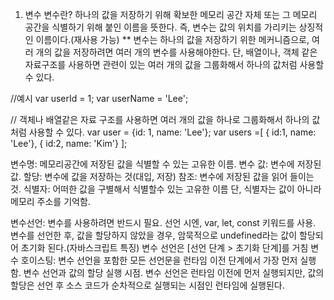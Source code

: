 1. 변수
변수란?
하나의 값을 저장하기 위해 확보한 메모리 공간 자체 또는 그 메모리 공간을 식별하기 위해 붙인 이름을 뜻한다.
즉, 변수는 값의 위치를 가리키는 상징적인 이름이다.(재사용 가능)
** 변수는 하나의 값을 저장하기 위한 메커니즘으로, 여러 개의 값을 저장하려면 여러 개의 변수를 사용해야한다.
단, 배열이나, 객체 같은 자료구조를 사용하면 관련이 있는 여러 개의 값을 그룹화해서 하나의 값처럼 사용할 수 있다.

//예시
var userId = 1;
var userName = 'Lee';

// 객체나 배열같은 자료 구조를 사용하면 여러 개의 값을 하나로 그룹화해서 하나의 값처럼 사용할 수 있다.
var user = {id: 1, name: 'Lee'};
var users =[
    { id:1, name: 'Lee'},
    { id:2, name: 'Kim'}
];

변수명: 메모리공간에 저장된 값을 식별할 수 있는 고유한 이름.
변수 값: 변수에 저장된 값.
할당: 변수에 값을 저장하는 것(대입, 저장)
참조: 변수에 저장된 값을 읽어 들이는 것.
식별자: 어떠한 값을 구별해서 식별할수 있는 고유한 이름
단, 식별자는 값이 아니라 메모리 주소를 기억함.

변수선언: 변수를 사용하려면 반드시 필요.
선언 시엔, var, let, const 키워드를 사용.
변수를 선언한 후, 값을 할당하지 않았을 경우, 암묵적으로 undefined라는 값이 할당되어 초기화 된다.(자바스크립트 특징)
변수 선언은 [선언 단계 > 초기화 단계]를 거침
변수 호이스팅: 변수 선언을 포함한 모든 선언문을 런타임 이전 단계에서 가장 먼저 실행함.
변수 선언과 값의 할당 실행 시점.
변수 선언은 런타임 이전에 먼저 실행되지만, 값의 할당은 선언 후 소스 코드가 순차적으로 실행되는 시점인 런타임에 실행된다.